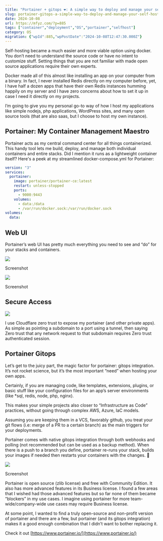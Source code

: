 ```yaml
---
title: "Portainer + gitops ❤️: A simple way to deploy and manage your self-hosted applications"
slug: portainer-gitops-a-simple-way-to-deploy-and-manage-your-self-hosted-applications
date: 2024-10-08
url: https://mfyz.com/?p=885
tags: ["container","deployment","OS","portainer","selfhost"]
category: OS
migration: {"wpId":885,"wpPostDate":"2024-10-08T12:47:30.000Z"}
---
```


Self-hosting became a much easier and more viable option using docker. You don’t need to understand the source code or have no intent to customize stuff. Setting things that you are not familiar with made open source applications require their own experts.

Docker made all of this almost like installing an app on your computer from a binary. In fact, I never installed Redis directly on my computer before, yet, I have half a dozen apps that have their own Redis instances humming happily on my server and I have zero concerns about how to set it up in case I need it directly on my projects.

I’m going to give you my personal go-to way of how I host my applications like simple nodejs, php applications, WordPress sites, and many open source tools (that are also saas, but I choose to host my own instance).

## Portainer: My Container Management Maestro

Portainer acts as my central command center for all things containerized. This handy tool lets me build, deploy, and manage both individual containers and entire stacks. Did I mention it runs as a lightweight container itself? Here's a peek at my streamlined docker-compose.yml for Portainer:

```yml
version: "3"
services:
  portainer:
    image: portainer/portainer-ce:latest
    restart: unless-stopped
    ports:
      - 9000:9443
    volumes:
      - data:/data
      - /var/run/docker.sock:/var/run/docker.sock
volumes:
  data:

```

## Web UI

Portainer’s web UI has pretty much everything you need to see and “do” for your stacks and containers.

![](/images/archive/en/2024/09/p1-1600x1000.jpg)

Screenshot

![](/images/archive/en/2024/09/p2-1600x1000.jpg)

Screenshot

## Secure Access

![](/images/archive/en/2024/09/image1-40-1600x900.png)

I use Cloudflare zero trust to expose my portainer (and other private apps). As simple as pointing a subdomain to a port using a tunnel, then saying Zero trust that any network request to that subdomain requires Zero trust authenticated session.

## Portainer Gitops

Let’s get to the juicy part, the magic factor for portainer: gitops integration. It’s not rocket science, but it’s the most important “need” when hosting your own apps.

Certainly, if you are managing code, like templates, extensions, plugins, or basic stuff like your configuration files for an app’s server environments (like *sql, redis, node, php, nginx).

This makes your simple projects also closer to “Infrastructure as Code” practices, without going through complex AWS, Azure, IaC models.

Assuming you are keeping them in a VCS, favorably github, you treat your git flows (i.e: merge of a PR to a certain branch) as the main triggers for your deployments.

Portainer comes with native gitops integration through both webhooks and polling (not recommended but can be used as a backup method). When there is a push to a branch you define, portainer re-runs your stack, builds your images if needed then restarts your containers with the changes. 🎩

![](/images/archive/en/2024/09/p3-1600x1000.jpg)

Screenshot

Portainer is open source (zlib license) and free with Community Edition. It also has more advanced features in its Business license. I found a few areas that I wished had those advanced features but so far none of them became “blockers” in my use cases. I imagine using portainer for more team-wide/company-wide use cases may require Business license.

At some point, I wanted to find a truly open-source and non-profit version of portainer and there are a few, but portainer (and its gitops integration) makes it a good enough combination that I didn’t want to bother replacing it.

Check it out [https://www.portainer.io/](https://www.portainer.io/)